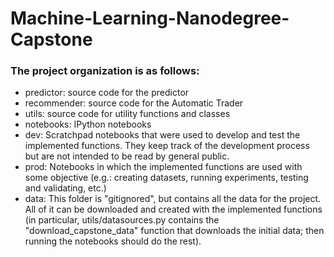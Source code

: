 # Machine-Learning-Nanodegree-Capstone

### The project organization is as follows:

 - predictor: source code for the predictor
 - recommender: source code for the Automatic Trader
 - utils: source code for utility functions and classes
 - notebooks: IPython notebooks
  - dev: Scratchpad notebooks that were used to develop and test the implemented functions. They keep track of the development process but are not intended to be read by general public.
  - prod: Notebooks in which the implemented functions are used with some objective (e.g.: creating datasets, running experiments, testing and validating, etc.)
 - data: This folder is "gitignored", but contains all the data for the project. All of it can be downloaded and created with the implemented functions (in particular, utils/datasources.py contains the "download_capstone_data" function that downloads the initial data; then running the notebooks should do the rest).

